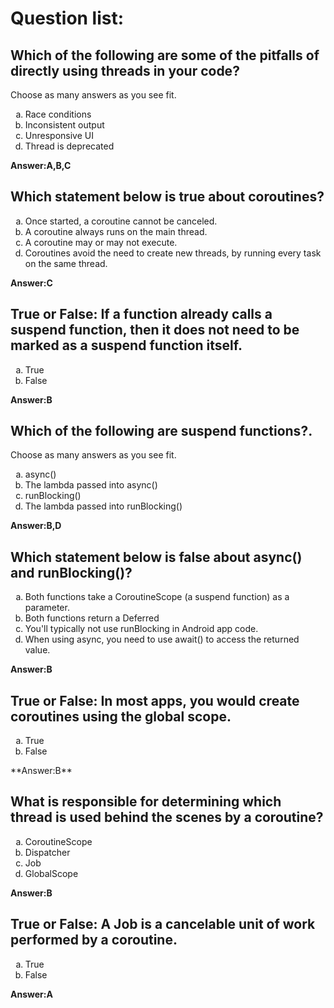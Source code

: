 # Question list:
## Which of the following are some of the pitfalls of directly using threads in your code?
Choose as many answers as you see fit.

<ol type="a">
  <li>Race conditions</li>
  <li>Inconsistent output</li>
  <li>Unresponsive UI</li>
  <li>Thread is deprecated</li>
</ol>

**Answer:A,B,C**

## Which statement below is true about coroutines?

<ol type="a">
  <li>Once started, a coroutine cannot be canceled.</li>
  <li>A coroutine always runs on the main thread.</li>
  <li>A coroutine may or may not execute.</li>
  <li>Coroutines avoid the need to create new threads, by running every task on the same thread.</li>
</ol>

**Answer:C**


## True or False: If a function already calls a suspend function, then it does not need to be marked as a suspend function itself.

<ol type="a">
  <li>True</li>
  <li>False</li>
</ol>

**Answer:B**

## Which of the following are suspend functions?.
Choose as many answers as you see fit.

<ol type="a">
  <li>async()</li>
  <li>The lambda passed into async()</li>
  <li>runBlocking()</li>
  <li>The lambda passed into runBlocking()</li>
</ol>

**Answer:B,D**

## Which statement below is false about async() and runBlocking()?

<ol type="a">
  <li>Both functions take a CoroutineScope (a suspend function) as a parameter.</li>
  <li>Both functions return a Deferred</li>
  <li>You'll typically not use runBlocking in Android app code.</li>
  <li>When using async, you need to use await() to access the returned value.</li>
</ol>

**Answer:B**


## True or False: In most apps, you would create coroutines using the global scope.

<ol type="a">
  <li>True</li>
  <li>False</li>
</ol>
**Answer:B**

## What is responsible for determining which thread is used behind the scenes by a coroutine?

<ol type="a">
  <li>CoroutineScope</li>
  <li>Dispatcher</li>
  <li>Job</li>
  <li>GlobalScope</li>
</ol>

**Answer:B**

## True or False: A Job is a cancelable unit of work performed by a coroutine.

<ol type="a">
  <li>True</li>
  <li>False</li>
</ol>

**Answer:A**













